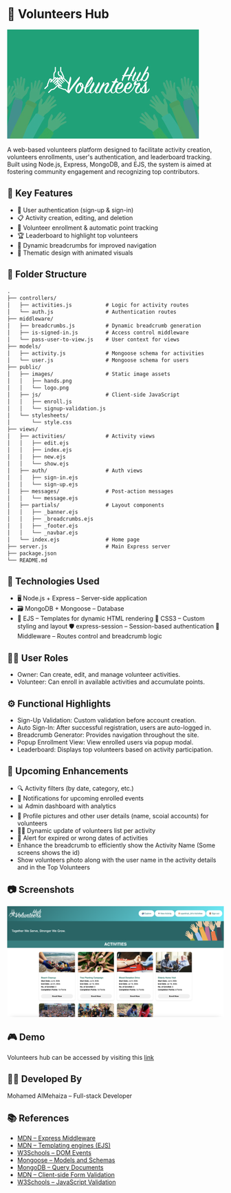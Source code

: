 # 🙌 Volunteers Hub

![Volunteers Hub Header Image](./public/images/volunteershub.jpg)

A web-based volunteers platform designed to facilitate activity creation, volunteers enrollments, user's authentication, and leaderboard tracking. Built using Node.js, Express, MongoDB, and EJS, the system is aimed at fostering community engagement and recognizing top contributors.

## 🌟 Key Features
- 👥 User authentication (sign-up & sign-in)
- 📋 Activity creation, editing, and deletion
- 🧾 Volunteer enrollment & automatic point tracking
- 🏆 Leaderboard to highlight top volunteers
- 🧭 Dynamic breadcrumbs for improved navigation
- 🎨 Thematic design with animated visuals

## 📁 Folder Structure
```plaintext
.
├── controllers/
│   ├── activities.js           # Logic for activity routes
│   └── auth.js                 # Authentication routes
├── middleware/
│   ├── breadcrumbs.js          # Dynamic breadcrumb generation
│   ├── is-signed-in.js         # Access control middleware
│   └── pass-user-to-view.js    # User context for views
├── models/
│   ├── activity.js             # Mongoose schema for activities
│   └── user.js                 # Mongoose schema for users
├── public/
│   ├── images/                 # Static image assets
│   │   ├── hands.png
│   │   └── logo.png
│   ├── js/                     # Client-side JavaScript
│   │   ├── enroll.js
│   │   └── signup-validation.js
│   └── stylesheets/
│       └── style.css
├── views/
│   ├── activities/             # Activity views
│   │   ├── edit.ejs
│   │   ├── index.ejs
│   │   ├── new.ejs
│   │   └── show.ejs
│   ├── auth/                   # Auth views
│   │   ├── sign-in.ejs
│   │   └── sign-up.ejs
│   ├── messages/               # Post-action messages
│   │   └── message.ejs
│   ├── partials/               # Layout components
│   │   ├── _banner.ejs
│   │   ├── _breadcrumbs.ejs
│   │   ├── _footer.ejs
│   │   └── _navbar.ejs
│   └── index.ejs               # Home page
├── server.js                   # Main Express server
├── package.json
└── README.md
```

## 🧰 Technologies Used
- 🖥️ Node.js + Express – Server-side application
- 🗃️ MongoDB + Mongoose – Database
- 🎨 EJS – Templates for dynamic HTML rendering
🎯 CSS3 – Custom styling and layout
🛡️ express-session – Session-based authentication
🧩 Middleware – Routes control and breadcrumb logic

## 👨‍💼 User Roles
- Owner: Can create, edit, and manage volunteer activities.
- Volunteer: Can enroll in available activities and accumulate points.

## ⚙️ Functional Highlights
- Sign-Up Validation: Custom validation before account creation.
- Auto Sign-In: After successful registration, users are auto-logged in.
- Breadcrumb Generator: Provides navigation throughout the site.
- Popup Enrollment View: View enrolled users via popup modal.
- Leaderboard: Displays top volunteers based on activity participation.

## 🧠 Upcoming Enhancements
- 🔍 Activity filters (by date, category, etc.)
- 📨 Notifications for upcoming enrolled events
- 📊 Admin dashboard with analytics
- 📸 Profile pictures and other user details (name, scoial accounts) for volunteers
- 👨‍💼 Dynamic update of volunteers list per activity
- 📨 Alert for expired or wrong dates of activities
- Enhance the breadcrumb to efficiently show the Activity Name (Some screens shows the id)
- Show volunteers photo along with the user name in the activity details and in the Top Volunteers


## 📷 Screenshots
![Screenshot 1](./public/images/screenshots/screenshot.png)

## 🎮 Demo
Volunteers hub can be accessed by visiting this [link](https://volunteers-hub.onrender.com)

## 👨‍💻 Developed By
Mohamed AlMehaiza – Full-stack Developer


## 📚 References

- [MDN – Express Middleware](https://developer.mozilla.org/en-US/docs/Learn/Server-side/Express_Nodejs/middleware)  
- [MDN – Templating engines (EJS)](https://developer.mozilla.org/en-US/docs/Learn/Server-side/Express_Nodejs/Introduction#templating)  
- [W3Schools – DOM Events](https://www.w3schools.com/js/js_htmldom_eventlistener.asp)  
- [Mongoose – Models and Schemas](https://mongoosejs.com/docs/models.html)  
- [MongoDB – Query Documents](https://www.mongodb.com/docs/manual/tutorial/query-documents/)  
- [MDN – Client-side Form Validation](https://developer.mozilla.org/en-US/docs/Learn/Forms/Form_validation)  
- [W3Schools – JavaScript Validation](https://www.w3schools.com/js/js_validation.asp)  
